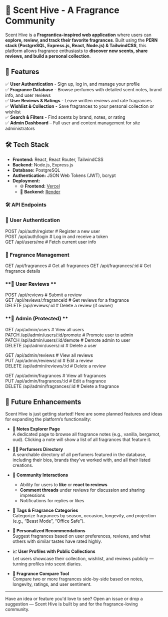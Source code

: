 # 🌿 Scent Hive - A Fragrance Community

Scent Hive is a **Fragrantica-inspired web application** where users can **explore, review, and track their favorite fragrances**. Built using the **PERN stack (PostgreSQL, Express.js, React, Node.js) & TailwindCSS**, this platform allows fragrance enthusiasts to **discover new scents, share reviews, and build a personal collection**.

## **🚀 Features**
✅ **User Authentication** - Sign up, log in, and manage your profile  
✅ **Fragrance Database** - Browse perfumes with detailed scent notes, brand info, and user reviews  
✅ **User Reviews & Ratings** - Leave written reviews and rate fragrances  
✅ **Wishlist & Collection** - Save fragrances to your personal collection or wishlist  
✅ **Search & Filters** - Find scents by brand, notes, or rating  
✅ **Admin Dashboard** – Full user and content management for site administrators  
  

## **🛠️ Tech Stack**
- **Frontend:** React, React Router, TailwindCSS  
- **Backend:** Node.js, Express.js  
- **Database:** PostgreSQL  
- **Authentication:** JSON Web Tokens (JWT), bcrypt  
- **Deployment:**  
  - 🌐 **Frontend:** [Vercel](https://scenthive.vercel.app/)  
  - 🔧 **Backend:** [Render](https://scenthive.onrender.com)


### **🛠 API Endpoints**
### **🔧 User Authentication**
POST   /api/auth/register      # Register a new user  
POST   /api/auth/login         # Log in and receive a token  
GET    /api/users/me           # Fetch current user info  

### **🔧 Fragrance Management**
GET  /api/fragrances         # Get all fragrances
GET  /api/fragrances/:id     # Get fragrance details

### **🔧 User Reviews **
POST   /api/reviews                # Submit a review  
GET    /api/reviews/:fragranceId   # Get reviews for a fragrance  
DELETE /api/reviews/:id            # Delete a review (if owner)  

### **🔧 Admin (Protected) **
GET    /api/admin/users                   # View all users  
PATCH  /api/admin/users/:id/promote       # Promote user to admin  
PATCH  /api/admin/users/:id/demote        # Demote admin to user  
DELETE /api/admin/users/:id               # Delete a user  

GET    /api/admin/reviews                 # View all reviews  
PUT    /api/admin/reviews/:id             # Edit a review  
DELETE /api/admin/reviews/:id             # Delete a review  

GET    /api/admin/fragrances              # View all fragrances  
PUT    /api/admin/fragrances/:id          # Edit a fragrance  
DELETE /api/admin/fragrances/:id          # Delete a fragrance  

## 🔮 Future Enhancements

Scent Hive is just getting started! Here are some planned features and ideas for expanding the platform’s functionality:

- **👃 Notes Explorer Page**  
  A dedicated page to browse all fragrance notes (e.g., vanilla, bergamot, oud). Clicking a note will show a list of all fragrances that feature it.

- **🧑‍🎨 Perfumers Directory**  
  A searchable directory of all perfumers featured in the database, including their bios, brands they've worked with, and all their listed creations.

- **💬 Community Interactions**  
  - Ability for users to **like** or **react to reviews**  
  - **Comment threads** under reviews for discussion and sharing impressions  
  - Notifications for replies or likes

- **🔖 Tags & Fragrance Categories**  
  Categorize fragrances by season, occasion, longevity, and projection (e.g., “Beast Mode”, “Office Safe”).

- **🎯 Personalized Recommendations**  
  Suggest fragrances based on user preferences, reviews, and what others with similar tastes have rated highly.

- **📈 User Profiles with Public Collections**  
  Let users showcase their collection, wishlist, and reviews publicly — turning profiles into scent diaries.

- **🧭 Fragrance Compare Tool**  
  Compare two or more fragrances side-by-side based on notes, longevity, ratings, and user sentiment.

---

Have an idea or feature you'd love to see? Open an issue or drop a suggestion — Scent Hive is built by and for the fragrance-loving community.